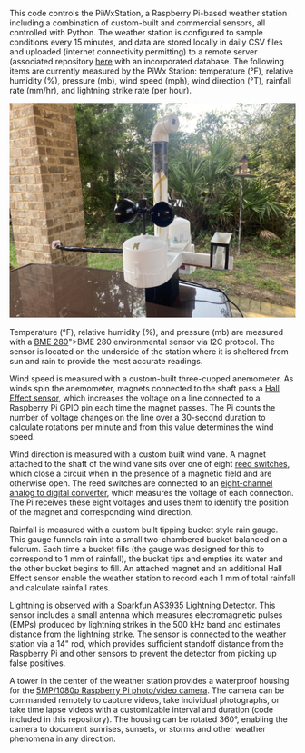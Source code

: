 This code controls the PiWxStation, a Raspberry Pi-based weather station including a combination of custom-built and commercial sensors, all controlled with Python. The weather station is configured to sample conditions every 15 minutes, and data are stored locally in daily CSV files and uploaded (internet connectivity permitting) to a remote server (associated repository [here](www.github.com/cdens/wxserver) with an incorporated database. The following items are currently measured by the PiWx Station: temperature (<span>&#176;</span>F), relative humidity (%), pressure (mb), wind speed (mph), wind direction (<span>&#176;</span>T), rainfall rate (mm/hr), and lightning strike rate (per hour).

![image](overview.jpeg) 
    
Temperature (<span>&#176;</span>F), relative humidity (%), and pressure (mb) are measured with a [BME 280](https://www.amazon.com/gp/product/B07P4CWGGK/ref=ppx_yo_dt_b_search_asin_title?ie=UTF8&psc=1)">BME 280</a> environmental sensor via I2C protocol. The sensor is located on the underside of the station where it is sheltered from sun and rain to provide the most accurate readings.
    
Wind speed is measured with a custom-built three-cupped anemometer. As winds spin the anemometer, magnets connected to the shaft pass a [Hall Effect sensor](https://www.amazon.com/gp/product/B07SGBW87J/ref=ppx_yo_dt_b_search_asin_title?ie=UTF8&psc=1), which increases the voltage on a line connected to a Raspberry Pi GPIO pin each time the magnet passes. The Pi counts the number of voltage changes on the line over a 30-second duration to calculate rotations per minute and from this value determines the wind speed.
    
Wind direction is measured with a custom built wind vane. A magnet attached to the shaft of the wind vane sits over one of eight [reed switches](https://www.amazon.com/gp/product/B07MLZHWLY/ref=ppx_yo_dt_b_search_asin_title?ie=UTF8&psc=1), which close a circuit when in the presence of a magnetic field and are otherwise open. The reed switches are connected to an [eight-channel analog to digital converter](https://www.amazon.com/gp/product/B01HGCSGXM/ref=ppx_yo_dt_b_search_asin_title?ie=UTF8&psc=1), which measures the voltage of each connection. The Pi receives these eight voltages and uses them to identify the position of the magnet and corresponding wind direction. 
    
Rainfall is measured with a custom built tipping bucket style rain gauge. This gauge funnels rain into a small two-chambered bucket balanced on a fulcrum. Each time a bucket fills (the gauge was designed for this to correspond to 1 mm of rainfall), the bucket tips and empties its water and the other bucket begins to fill. An attached magnet and an additional Hall Effect sensor enable the weather station to record each 1 mm of total rainfall and calculate rainfall rates.
    
Lightning is observed with a [Sparkfun AS3935 Lightning Detector](https://www.amazon.com/gp/product/B07WFKWGC8/ref=ppx_yo_dt_b_search_asin_title?ie=UTF8&psc=1). This sensor includes a small antenna which measures electromagnetic pulses (EMPs) produced by lightning strikes in the 500 kHz band and estimates distance from the lightning strike. The sensor is connected to the weather station via a 14" rod, which provides sufficient standoff distance from the Raspberry Pi and other sensors to prevent the detector from picking up false positives.
    
A tower in the center of the weather station provides a waterproof housing for the [5MP/1080p Raspberry Pi photo/video camera](https://www.amazon.com/gp/product/B07JPLV5K1/ref=ppx_yo_dt_b_search_asin_title?ie=UTF8&psc=1). The camera can be commanded remotely to capture videos, take individual photographs, or take time lapse videos with a customizable interval and duration (code included in this repository). The housing can be rotated 360<span>&#176;</span>, enabling the camera to document sunrises, sunsets, or storms and other weather phenomena in any direction. 
   